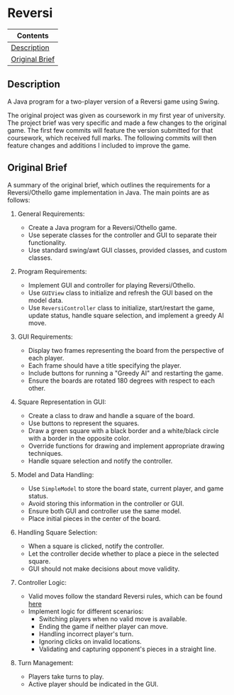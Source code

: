 # Reversi

| Contents                                     |
|----------------------------------------------|
| [Description](#description)                  |
| [Original Brief](#original-brief)            |

## Description
A Java program for a two-player version of a Reversi game using Swing.

The original project was given as coursework in my first year of university. The project brief was very specific and made a few changes to the original game. The first few commits will feature the version submitted for that coursework, which received full marks. The following commits will then feature changes and additions I included to improve the game.

## Original Brief

A summary of the original brief, which outlines the requirements for a Reversi/Othello game implementation in Java. The main points are as follows:

1. General Requirements:
    - Create a Java program for a Reversi/Othello game.
    - Use seperate classes for the controller and GUI to separate their functionality.
    - Use standard swing/awt GUI classes, provided classes, and custom classes.

2. Program Requirements:
    - Implement GUI and controller for playing Reversi/Othello.
    - Use `GUIView` class to initialize and refresh the GUI based on the model data.
    - Use `ReversiController` class to initialize, start/restart the game, update status, handle square selection, and implement a greedy AI move.

3. GUI Requirements:
    - Display two frames representing the board from the perspective of each player.
    - Each frame should have a title specifying the player.
    - Include buttons for running a "Greedy AI" and restarting the game.
    - Ensure the boards are rotated 180 degrees with respect to each other.

4. Square Representation in GUI:
    - Create a class to draw and handle a square of the board.
    - Use buttons to represent the squares.
    - Draw a green square with a black border and a white/black circle with a border in the opposite color.
    - Override functions for drawing and implement appropriate drawing techniques.
    - Handle square selection and notify the controller.

5. Model and Data Handling:
    - Use `SimpleModel` to store the board state, current player, and game status.
    - Avoid storing this information in the controller or GUI.
    - Ensure both GUI and controller use the same model.
    - Place initial pieces in the center of the board.

6. Handling Square Selection:
    - When a square is clicked, notify the controller.
    - Let the controller decide whether to place a piece in the selected square.
    - GUI should not make decisions about move validity.

7. Controller Logic:
    - Valid moves follow the standard Reversi rules, which can be found [here](https://en.wikipedia.org/wiki/Reversi#Rules)
    - Implement logic for different scenarios:
        - Switching players when no valid move is available.
        - Ending the game if neither player can move.
        - Handling incorrect player's turn.
        - Ignoring clicks on invalid locations.
        - Validating and capturing opponent's pieces in a straight line.

8. Turn Management:
    - Players take turns to play.
    - Active player should be indicated in the GUI.